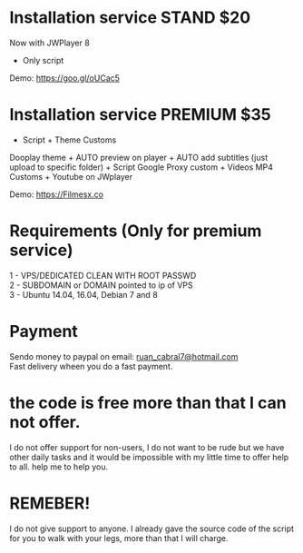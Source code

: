 # Installation service STAND $20

Now with JWPlayer 8

* Only script

Demo: https://goo.gl/oUCac5

# Installation service PREMIUM $35

* Script + Theme Customs<br>

Dooplay theme + AUTO preview on player + AUTO add subtitles (just upload to specific folder) + Script Google Proxy custom + Videos MP4 Customs + Youtube on JWplayer

Demo: https://Filmesx.co <br>

# Requirements (Only for premium service)

1 - VPS/DEDICATED CLEAN WITH ROOT PASSWD <br>
2 - SUBDOMAIN or DOMAIN pointed to ip of VPS <br>
3 - Ubuntu 14.04, 16.04, Debian 7 and 8
<br>


# Payment

Sendo money to paypal on email: ruan_cabral7@hotmail.com<br>
Fast delivery wheen you do a fast payment.<br>

# the code is free more than that I can not offer.

I do not offer support for non-users, I do not want to be rude but we have other daily tasks and it would be impossible with my little time to offer help to all. help me to help you.<br>

# REMEBER!

I do not give support to anyone. I already gave the source code of the script for you to walk with your legs, more than that I will charge.




